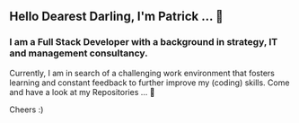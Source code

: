 ## Hello Dearest Darling, I'm Patrick ... 👋

### I am a Full Stack Developer with a background in strategy, IT and management consultancy.

Currently, I am in search of a challenging work environment that fosters learning and constant feedback to further improve my (coding) skills. 
Come and have a look at my Repositories ... 🔭

Cheers :) 

<!--
**patrickgullmann/patrickgullmann** is a ✨ _special_ ✨ repository because its `README.md` (this file) appears on your GitHub profile.

Here are some ideas to get you started:

- 🔭 I’m currently working on ...
- 🌱 I’m currently learning ...
- 👯 I’m looking to collaborate on ...
- 🤔 I’m looking for help with ...
- 💬 Ask me about ...
- 📫 How to reach me: ...
- 😄 Pronouns: ...
- ⚡ Fun fact: ...
-->
